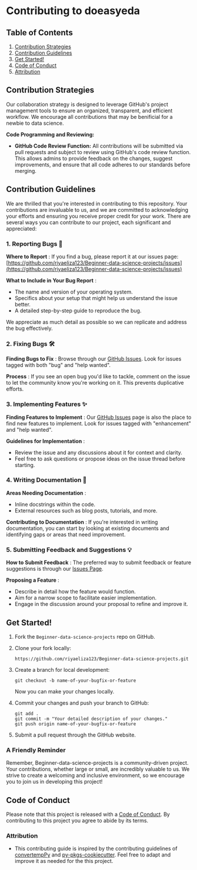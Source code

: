 # Contributing to doeasyeda

## Table of Contents

1. [Contribution Strategies](#Contribution-Strategies)
2. [Contribution Guidelines](#Contribution-Guidelines)
3. [Get Started!](#Get-Started!)
4. [Code of Conduct](#Code-of-Conduct-)
5. [Attribution](#Attribution)

## Contribution Strategies

Our collaboration strategy is designed to leverage GitHub's project management tools to ensure an organized, transparent, and efficient workflow. We encourage all contributions that may be benificial for a newbie to data science.

**Code Programming and Reviewing:**

* **GitHub Code Review Function:** All contributions will be submitted via pull requests and subject to review using GitHub's code review function. This allows admins to provide feedback on the changes, suggest improvements, and ensure that all code adheres to our standards before merging.

## Contribution Guidelines

We are thrilled that you're interested in contributing to this repository. Your contributions are invaluable to us, and we are committed to acknowledging your efforts and ensuring you receive proper credit for your work. There are several ways you can contribute to our project, each significant and appreciated:

### 1. Reporting Bugs 🐛

 **Where to Report** : If you find a bug, please report it at our issues page: [https://github.com/riyaeliza123/Beginner-data-science-projects/issues](https://github.com/riyaeliza123/Beginner-data-science-projects/issues)

 **What to Include in Your Bug Report** :

* The name and version of your operating system.
* Specifics about your setup that might help us understand the issue better.
* A detailed step-by-step guide to reproduce the bug.

We appreciate as much detail as possible so we can replicate and address the bug effectively.

### 2. Fixing Bugs 🛠️

 **Finding Bugs to Fix** : Browse through our [GitHub Issues](https://github.com/riyaeliza123/Beginner-data-science-projects/issues). Look for issues tagged with both "bug" and "help wanted".

 **Process** : If you see an open bug you'd like to tackle, comment on the issue to let the community know you're working on it. This prevents duplicative efforts.

### 3. Implementing Features ✨

 **Finding Features to Implement** : Our [GitHub Issues](https://github.com/riyaeliza123/Beginner-data-science-projects/issues) page is also the place to find new features to implement. Look for issues tagged with "enhancement" and "help wanted".

 **Guidelines for Implementation** :

* Review the issue and any discussions about it for context and clarity.
* Feel free to ask questions or propose ideas on the issue thread before starting.

### 4. Writing Documentation 📝

 **Areas Needing Documentation** :

* Inline docstrings within the code.
* External resources such as blog posts, tutorials, and more.

 **Contributing to Documentation** : If you're interested in writing documentation, you can start by looking at existing documents and identifying gaps or areas that need improvement.

### 5. Submitting Feedback and Suggestions 💡

 **How to Submit Feedback** : The preferred way to submit feedback or feature suggestions is through our [Issues Page](https://github.com/riyaeliza123/Beginner-data-science-projects/issues).

 **Proposing a Feature** :

* Describe in detail how the feature would function.
* Aim for a narrow scope to facilitate easier implementation.
* Engage in the discussion around your proposal to refine and improve it.

## Get Started!

1. Fork the `Beginner-data-science-projects` repo on GitHub.
2. Clone your fork locally:

   ```
   https://github.com/riyaeliza123/Beginner-data-science-projects.git
   ```
3. Create a branch for local development:

   ```
   git checkout -b name-of-your-bugfix-or-feature
   ```

   Now you can make your changes locally.
4. Commit your changes and push your branch to GitHub:

   ```
   git add .
   git commit -m "Your detailed description of your changes."
   git push origin name-of-your-bugfix-or-feature
   ```
5. Submit a pull request through the GitHub website.

### A Friendly Reminder

Remember, Beginner-data-science-projects is a community-driven project. Your contributions, whether large or small, are incredibly valuable to us. We strive to create a welcoming and inclusive environment, so we encourage you to join us in developing this project!

## Code of Conduct

Please note that this project is released with a [Code of Conduct](https://github.com/riyaeliza123/Beginner-data-science-projects/blob/main/CONDUCT.md). By contributing to this project you agree to abide by its terms.

### Attribution

- This contributing guide is inspired by the contributing guidelines of [convertempPy](https://github.com/ttimbers/convertempPy/blob/master/CONTRIBUTING.md) and [py-pkgs-cookiecutter](https://github.com/py-pkgs/py-pkgs-cookiecutter/blob/main/CONTRIBUTING.md). Feel free to adapt and improve it as needed for the this project.

